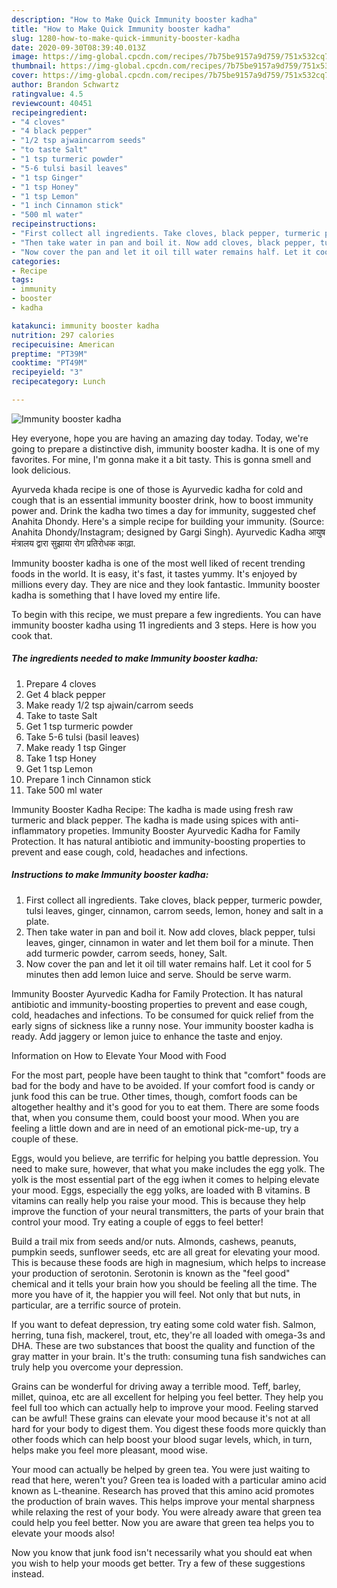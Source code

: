 ```yaml
---
description: "How to Make Quick Immunity booster kadha"
title: "How to Make Quick Immunity booster kadha"
slug: 1280-how-to-make-quick-immunity-booster-kadha
date: 2020-09-30T08:39:40.013Z
image: https://img-global.cpcdn.com/recipes/7b75be9157a9d759/751x532cq70/immunity-booster-kadha-recipe-main-photo.jpg
thumbnail: https://img-global.cpcdn.com/recipes/7b75be9157a9d759/751x532cq70/immunity-booster-kadha-recipe-main-photo.jpg
cover: https://img-global.cpcdn.com/recipes/7b75be9157a9d759/751x532cq70/immunity-booster-kadha-recipe-main-photo.jpg
author: Brandon Schwartz
ratingvalue: 4.5
reviewcount: 40451
recipeingredient:
- "4 cloves"
- "4 black pepper"
- "1/2 tsp ajwaincarrom seeds"
- "to taste Salt"
- "1 tsp turmeric powder"
- "5-6 tulsi basil leaves"
- "1 tsp Ginger"
- "1 tsp Honey"
- "1 tsp Lemon"
- "1 inch Cinnamon stick"
- "500 ml water"
recipeinstructions:
- "First collect all ingredients. Take cloves, black pepper, turmeric powder, tulsi leaves, ginger, cinnamon, carrom seeds, lemon, honey and salt in a plate."
- "Then take water in pan and boil it. Now add cloves, black pepper, tulsi leaves, ginger, cinnamon in water and let them boil for a minute. Then add turmeric powder, carrom seeds, honey, Salt."
- "Now cover the pan and let it oil till water remains half. Let it cool for 5 minutes then add lemon luice and serve. Should be serve warm."
categories:
- Recipe
tags:
- immunity
- booster
- kadha

katakunci: immunity booster kadha 
nutrition: 297 calories
recipecuisine: American
preptime: "PT39M"
cooktime: "PT49M"
recipeyield: "3"
recipecategory: Lunch

---
```



![Immunity booster kadha](https://img-global.cpcdn.com/recipes/7b75be9157a9d759/751x532cq70/immunity-booster-kadha-recipe-main-photo.jpg)

Hey everyone, hope you are having an amazing day today. Today, we're going to prepare a distinctive dish, immunity booster kadha. It is one of my favorites. For mine, I'm gonna make it a bit tasty. This is gonna smell and look delicious.

Ayurveda khada recipe is one of those is Ayurvedic kadha for cold and cough that is an essential immunity booster drink, how to boost immunity power and. Drink the kadha two times a day for immunity, suggested chef Anahita Dhondy. Here&#39;s a simple recipe for building your immunity. (Source: Anahita Dhondy/Instagram; designed by Gargi Singh). Ayurvedic Kadha आयुष मंत्रालय द्वारा सुझाया रोग प्रतिरोधक काढ़ा.

Immunity booster kadha is one of the most well liked of recent trending foods in the world. It is easy, it's fast, it tastes yummy. It's enjoyed by millions every day. They are nice and they look fantastic. Immunity booster kadha is something that I have loved my entire life.


To begin with this recipe, we must prepare a few ingredients. You can have immunity booster kadha using 11 ingredients and 3 steps. Here is how you cook that.

<!--inarticleads1-->

##### The ingredients needed to make Immunity booster kadha:

1. Prepare 4 cloves
1. Get 4 black pepper
1. Make ready 1/2 tsp ajwain/carrom seeds
1. Take to taste Salt
1. Get 1 tsp turmeric powder
1. Take 5-6 tulsi (basil leaves)
1. Make ready 1 tsp Ginger
1. Take 1 tsp Honey
1. Get 1 tsp Lemon
1. Prepare 1 inch Cinnamon stick
1. Take 500 ml water


Immunity Booster Kadha Recipe: The kadha is made using fresh raw turmeric and black pepper. The kadha is made using spices with anti-inflammatory propeties. Immunity Booster Ayurvedic Kadha for Family Protection. It has natural antibiotic and immunity-boosting properties to prevent and ease cough, cold, headaches and infections. 

<!--inarticleads2-->

##### Instructions to make Immunity booster kadha:

1. First collect all ingredients. Take cloves, black pepper, turmeric powder, tulsi leaves, ginger, cinnamon, carrom seeds, lemon, honey and salt in a plate.
1. Then take water in pan and boil it. Now add cloves, black pepper, tulsi leaves, ginger, cinnamon in water and let them boil for a minute. Then add turmeric powder, carrom seeds, honey, Salt.
1. Now cover the pan and let it oil till water remains half. Let it cool for 5 minutes then add lemon luice and serve. Should be serve warm.


Immunity Booster Ayurvedic Kadha for Family Protection. It has natural antibiotic and immunity-boosting properties to prevent and ease cough, cold, headaches and infections. To be consumed for quick relief from the early signs of sickness like a runny nose. Your immunity booster kadha is ready. Add jaggery or lemon juice to enhance the taste and enjoy. 

Information on How to Elevate Your Mood with Food


For the most part, people have been taught to think that "comfort" foods are bad for the body and have to be avoided. If your comfort food is candy or junk food this can be true. Other times, though, comfort foods can be altogether healthy and it's good for you to eat them. There are some foods that, when you consume them, could boost your mood. When you are feeling a little down and are in need of an emotional pick-me-up, try a couple of these.

Eggs, would you believe, are terrific for helping you battle depression. You need to make sure, however, that what you make includes the egg yolk. The yolk is the most essential part of the egg iwhen it comes to helping elevate your mood. Eggs, especially the egg yolks, are loaded with B vitamins. B vitamins can really help you raise your mood. This is because they help improve the function of your neural transmitters, the parts of your brain that control your mood. Try eating a couple of eggs to feel better!

Build a trail mix from seeds and/or nuts. Almonds, cashews, peanuts, pumpkin seeds, sunflower seeds, etc are all great for elevating your mood. This is because these foods are high in magnesium, which helps to increase your production of serotonin. Serotonin is known as the "feel good" chemical and it tells your brain how you should be feeling all the time. The more you have of it, the happier you will feel. Not only that but nuts, in particular, are a terrific source of protein.

If you want to defeat depression, try eating some cold water fish. Salmon, herring, tuna fish, mackerel, trout, etc, they're all loaded with omega-3s and DHA. These are two substances that boost the quality and function of the gray matter in your brain. It's the truth: consuming tuna fish sandwiches can truly help you overcome your depression. 

Grains can be wonderful for driving away a terrible mood. Teff, barley, millet, quinoa, etc are all excellent for helping you feel better. They help you feel full too which can actually help to improve your mood. Feeling starved can be awful! These grains can elevate your mood because it's not at all hard for your body to digest them. You digest these foods more quickly than other foods which can help boost your blood sugar levels, which, in turn, helps make you feel more pleasant, mood wise.

Your mood can actually be helped by green tea. You were just waiting to read that here, weren't you? Green tea is loaded with a particular amino acid known as L-theanine. Research has proved that this amino acid promotes the production of brain waves. This helps improve your mental sharpness while relaxing the rest of your body. You were already aware that green tea could help you feel better. Now you are aware that green tea helps you to elevate your moods also!

Now you know that junk food isn't necessarily what you should eat when you wish to help your moods get better. Try  a few  of  these  suggestions  instead.

